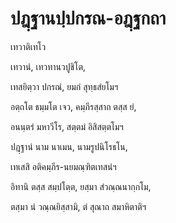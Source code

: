 <h1>ปฎฺฐานปฺปกรณ-อฎฺฐกถา</h1>
<p>
เทวาติเทโว  
  
เทวานํ, เทวทานวปูชิโต,  
  
เทสยิตฺวา ปกรณํ, ยมกํ สุทฺธสํยโมฯ  
</p>
  
<p>
อตฺถโต ธมฺมโต เจว, คมฺภีรสฺสาถ ตสฺส ยํ,  
  
อนนฺตรํ มหาวีโร, สตฺตมํ อิสิสตฺตโมฯ  
</p>
  
<p>
ปฎฺฐานํ นาม นาเมน, นามรูปนิโรธโน,  
  
เทเสสิ อติคมฺภีร-นยมณฺฑิตเทสนํฯ  
</p>
  
<p>
อิทานิ  
ตสฺส สมฺปโตฺต, ยสฺมา สํวณฺณนากฺกโม,  
  
ตสฺมา นํ วณฺณยิสฺสามิ, ตํ สุณาถ สมาหิตาติฯ  
</p>
  
  
  
  
  